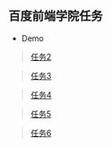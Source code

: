 ## 百度前端学院任务
- Demo
> [任务2](https://fatdoge.github.io/ife/002/dist/)

> [任务3](https://fatdoge.github.io/ife/003/dist/)

> [任务4](https://fatdoge.github.io/ife/004/dist/)

> [任务5](https://fatdoge.github.io/ife/005/dist/)

> [任务6](https://fatdoge.github.io/ife/006/dist/)